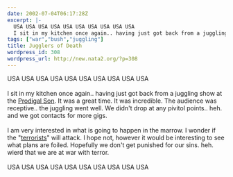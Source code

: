 ```yaml
---
date: 2002-07-04T06:17:28Z
excerpt: |-
  USA USA USA USA USA USA USA USA USA USA
  I sit in my kitchen once again.. having just got back from a juggling show at the Prodigal Son. It was a great time. It was incredible. The audience was receptive.. the juggling went well. We didn't drop at any pivitol points.. heh. and we got contacts for more gigs. I am very interested in w...
tags: ["war","bush","juggling"]
title: Jugglers of Death
wordpress_id: 308
wordpress_url: http://new.nata2.org/?p=308
---
```


USA USA USA USA USA USA USA USA USA USA<br/><br/>
I sit in my kitchen once again.. having just got back from a juggling show at the <a href="http://www.prodigalsonbar.com">Prodigal Son</a>. It was a great time. It was incredible. The audience was receptive.. the juggling went well. We didn't drop at any pivitol points.. heh. and we got contacts for more gigs. <br/><br/>I am very interested in what is going to happen in the marrow. I wonder if the "<a href="http://www.georgebush.com/">terrorists</a>" will attack. I hope not, however it would be interesting to see what plans are foiled. Hopefully we don't get punished for our sins. heh. wierd that we are at war with terror. 
<br/><br/>
USA USA USA USA USA USA USA USA USA USA
